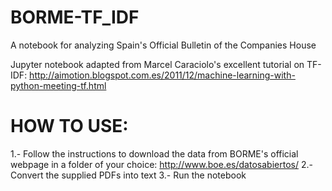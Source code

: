 # BORME-TF_IDF
A notebook for analyzing Spain's Official Bulletin of the Companies House

Jupyter notebook adapted from Marcel Caraciolo's excellent tutorial on  TF-IDF: http://aimotion.blogspot.com.es/2011/12/machine-learning-with-python-meeting-tf.html

# HOW TO USE:
1.- Follow the instructions to download the data from BORME's official webpage in a folder of your choice: http://www.boe.es/datosabiertos/
2.- Convert the supplied PDFs into text
3.- Run the notebook
